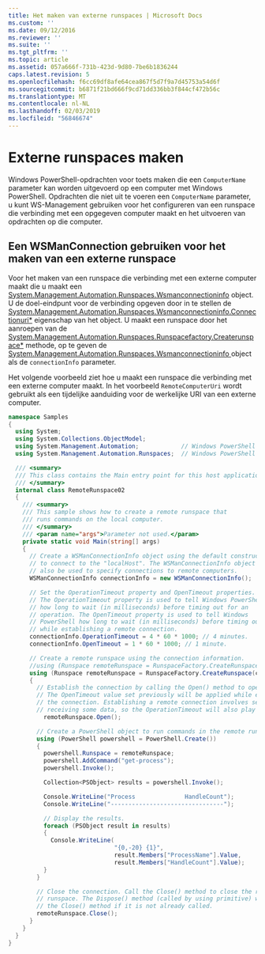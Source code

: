```yaml
---
title: Het maken van externe runspaces | Microsoft Docs
ms.custom: ''
ms.date: 09/12/2016
ms.reviewer: ''
ms.suite: ''
ms.tgt_pltfrm: ''
ms.topic: article
ms.assetid: 057a666f-731b-423d-9d80-7be6b1836244
caps.latest.revision: 5
ms.openlocfilehash: f6cc69df8afe64cea867f5d7f9a7d45753a54d6f
ms.sourcegitcommit: b6871f21bd666f9cd71dd336bb3f844cf472b56c
ms.translationtype: MT
ms.contentlocale: nl-NL
ms.lasthandoff: 02/03/2019
ms.locfileid: "56846674"
---
```

# <a name="creating-remote-runspaces"></a>Externe runspaces maken

Windows PowerShell-opdrachten voor toets maken die een `ComputerName` parameter kan worden uitgevoerd op een computer met Windows PowerShell. Opdrachten die niet uit te voeren een `ComputerName` parameter, u kunt WS-Management gebruiken voor het configureren van een runspace die verbinding met een opgegeven computer maakt en het uitvoeren van opdrachten op die computer.

## <a name="using-a-wsmanconnection-to-create-a-remote-runspace"></a>Een WSManConnection gebruiken voor het maken van een externe runspace

 Voor het maken van een runspace die verbinding met een externe computer maakt die u maakt een [System.Management.Automation.Runspaces.Wsmanconnectioninfo](/dotnet/api/System.Management.Automation.Runspaces.WSManConnectionInfo) object. U de doel-eindpunt voor de verbinding opgeven door in te stellen de [System.Management.Automation.Runspaces.Wsmanconnectioninfo.Connectionuri*](/dotnet/api/System.Management.Automation.Runspaces.WSManConnectionInfo.ConnectionUri) eigenschap van het object. U maakt een runspace door het aanroepen van de [System.Management.Automation.Runspaces.Runspacefactory.Createrunspace*](/dotnet/api/System.Management.Automation.Runspaces.RunspaceFactory.CreateRunspace) methode, op te geven de [System.Management.Automation.Runspaces.Wsmanconnectioninfo ](/dotnet/api/System.Management.Automation.Runspaces.WSManConnectionInfo) object als de `connectionInfo` parameter.

 Het volgende voorbeeld ziet hoe u maakt een runspace die verbinding met een externe computer maakt. In het voorbeeld `RemoteComputerUri` wordt gebruikt als een tijdelijke aanduiding voor de werkelijke URI van een externe computer.

```csharp
namespace Samples
{
  using System;
  using System.Collections.ObjectModel;
  using System.Management.Automation;            // Windows PowerShell namespace.
  using System.Management.Automation.Runspaces;  // Windows PowerShell namespace.

  /// <summary>
  /// This class contains the Main entry point for this host application.
  /// </summary>
  internal class RemoteRunspace02
  {
    /// <summary>
    /// This sample shows how to create a remote runspace that
    /// runs commands on the local computer.
    /// </summary>
    /// <param name="args">Parameter not used.</param>
    private static void Main(string[] args)
    {
      // Create a WSManConnectionInfo object using the default constructor
      // to connect to the "localHost". The WSManConnectionInfo object can
      // also be used to specify connections to remote computers.
      WSManConnectionInfo connectionInfo = new WSManConnectionInfo();

      // Set the OperationTimeout property and OpenTimeout properties.
      // The OperationTimeout property is used to tell Windows PowerShell
      // how long to wait (in milliseconds) before timing out for an
      // operation. The OpenTimeout property is used to tell Windows
      // PowerShell how long to wait (in milliseconds) before timing out
      // while establishing a remote connection.
      connectionInfo.OperationTimeout = 4 * 60 * 1000; // 4 minutes.
      connectionInfo.OpenTimeout = 1 * 60 * 1000; // 1 minute.

      // Create a remote runspace using the connection information.
      //using (Runspace remoteRunspace = RunspaceFactory.CreateRunspace())
      using (Runspace remoteRunspace = RunspaceFactory.CreateRunspace(connectionInfo))
      {
        // Establish the connection by calling the Open() method to open the runspace.
        // The OpenTimeout value set previously will be applied while establishing
        // the connection. Establishing a remote connection involves sending and
        // receiving some data, so the OperationTimeout will also play a role in this process.
          remoteRunspace.Open();

        // Create a PowerShell object to run commands in the remote runspace.
        using (PowerShell powershell = PowerShell.Create())
        {
          powershell.Runspace = remoteRunspace;
          powershell.AddCommand("get-process");
          powershell.Invoke();

          Collection<PSObject> results = powershell.Invoke();

          Console.WriteLine("Process              HandleCount");
          Console.WriteLine("--------------------------------");

          // Display the results.
          foreach (PSObject result in results)
          {
            Console.WriteLine(
                              "{0,-20} {1}",
                              result.Members["ProcessName"].Value,
                              result.Members["HandleCount"].Value);
          }
        }

        // Close the connection. Call the Close() method to close the remote
        // runspace. The Dispose() method (called by using primitive) will call
        // the Close() method if it is not already called.
        remoteRunspace.Close();
      }
    }
  }
}
```

